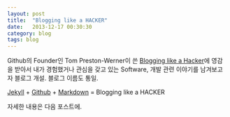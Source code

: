 ```yaml
---
layout: post
title:  "Blogging like a HACKER"
date:   2013-12-17 00:30:30
category: blog
tags: blog
---
```

Github의 Founder인 Tom Preston-Werner이 쓴 [Blogging like a Hacker][tom]에 영감을 받아서 내가 경험했거나 관심을 갖고 있는 Software, 개발 관련 이야기를 남겨보고자 블로그 개설. 블로그 이름도 통일.

[Jekyll][jekyll] + [Github][github] + [Markdown][markdown] = Blogging like a HACKER

자세한 내용은 다음 포스트에.

[github]: http://github.com
[jekyll]:	http://jekyllrb.com
[tom]: http://tom.preston-werner.com/2008/11/17/blogging-like-a-hacker.html
[markdown]: http://daringfireball.net/projects/markdown/syntax
